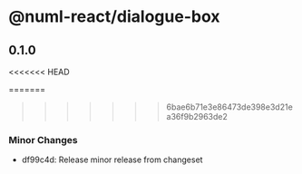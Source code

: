 # @numl-react/dialogue-box

## 0.1.0

<<<<<<< HEAD

=======

> > > > > > > 6bae6b71e3e86473de398e3d21ea36f9b2963de2

### Minor Changes

- df99c4d: Release minor release from changeset
